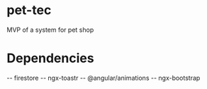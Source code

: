 # pet-tec
MVP of a system for pet shop

# Dependencies
-- firestore
-- ngx-toastr
-- @angular/animations
-- ngx-bootstrap
